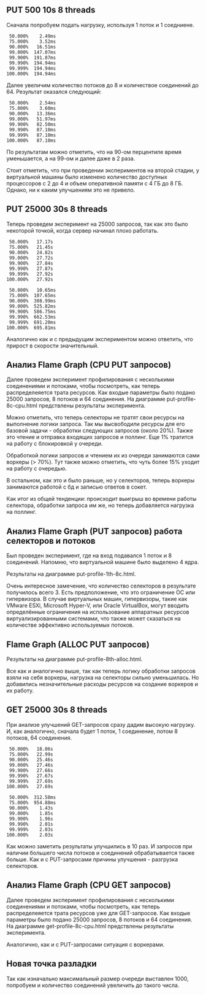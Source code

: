 ## PUT 500 10s 8 threads

Сначала попробуем подать нагрузку, используя 1 поток и 1 соедниене.

```
 50.000%    2.49ms
 75.000%    3.52ms
 90.000%   16.51ms
 99.000%  147.07ms
 99.900%  191.87ms
 99.990%  194.94ms
 99.999%  194.94ms
100.000%  194.94ms
```

Далее увеличим количество потоков до 8 и количествое соединений до 64.
Результат оказался следующий: 

```
 50.000%    2.54ms
 75.000%    3.60ms
 90.000%   13.36ms
 99.000%   51.97ms
 99.900%   82.50ms
 99.990%   87.10ms
 99.999%   87.10ms
100.000%   87.10ms
```

По результатам можно отметить, что на 90-ом перцентиле время уменьшается, 
а на 99-ом и далее даже в 2 раза.

Стоит отметить, что при проведении экспериментов на второй стадии, у виртуальной машины было
изменено количество доступных процессоров с 2 до 4 и объем оперативной памяти с 4 ГБ до 8 ГБ.
Однако, ни к каким улучшениям это не привело.

## PUT 25000 30s 8 threads

Теперь проведем эксперимент на 25000 запросов, так как это было некоторой точкой, 
когда сервер начинал плохо работать.

```
 50.000%   17.17s 
 75.000%   21.45s 
 90.000%   24.82s 
 99.000%   27.72s 
 99.900%   27.84s 
 99.990%   27.87s 
 99.999%   27.92s 
100.000%   27.92s 
```

```
 50.000%   10.65ms
 75.000%  107.65ms
 90.000%  308.99ms
 99.000%  525.82ms
 99.900%  586.75ms
 99.990%  662.53ms
 99.999%  691.20ms
100.000%  695.81ms
```

Аналогично как и с предыдущим экспериментом можно ответить, что прирост в скорости значительный.

## Анализ Flame Graph (CPU PUT запросов)

Далее проведем эксперимент профилирования с несколькими соединениями и потоками, чтобы посмотреть, 
как теперь распределеяется трата ресурсов. Как входые параметры было подано 25000 запросов, 8 потоков и
64 соединения. На диаграмме put-profile-8c-cpu.html предствлены результаты эксперимента.

Можно отметить, что теперь селекторы не тратят свои ресурсы на выполнение логики запроса.
Так мы высвободили ресурсы для его базовой задачи - обработки следующих запросов (около 20%). 
Также это чтение и отправка входящих запросов и поллинг. Еще 1% тратится на работу с блокировкой у очереди.

Обработкой логики запросов и чтением их из очереди занимаются сами воркеры (> 70%). Тут также можно отметить,
что чуть более 15% уходит на работу с очередью. 

В остальном, как это и было раньше, но у селекторов, теперь воркеры занимаются работой с бд и записью ответов в сокет.

Как итог из общей тенденции: происходит выигрыш во времени работы селектора, обработки запроса им же, но теперь
добавляется нагрузка на поллинг.

## Анализ Flame Graph (PUT запросов) работа селекторов и потоков

Был проведен эксперимент, где на вход подавался 1 поток и 8 соединений. Напомню, что виртуальной машине было
выделено 4 ядра.

Результаты на диаграмме put-profile-1th-8c.html.

Очень интересное замечение, что количество селекторов в результате получилось всего 3.
Есть предположение, что это ограничение ОС или гипервизора. В случае виртуальных машин, гипервизоры, 
такие как VMware ESXi, Microsoft Hyper-V, или Oracle VirtualBox, могут вводить определённые 
ограничения на использование аппаратных ресурсов виртуализированными системами, что 
также может сказаться на количестве эффективно используемых потоков.

## Flame Graph (ALLOC PUT запросов)

Результаты на диаграмме put-profile-8th-alloc.html.

Все как и аналогично выше, так как теперь логику обработки запросов взяли на себя воркеры, нагрузка на селекторы
сильно уменьшилась. Но добавились незначительные расходы ресурсов на создание воркеров и их работу.

## GET 25000 30s 8 threads

При анализе улучшений GET-запросов сразу дадим высокую нагрузку. И, как аналогично, сначала будет 1 поток, 1 соединение,
потом 8 потоков, 64 соединения.

```
 50.000%   18.06s 
 75.000%   22.99s 
 90.000%   25.46s 
 99.000%   27.46s 
 99.900%   27.66s 
 99.990%   27.67s 
 99.999%   27.69s 
100.000%   27.69s 
```

```
 50.000%  312.58ms
 75.000%  954.88ms
 90.000%    1.43s 
 99.000%    1.85s 
 99.900%    1.96s 
 99.990%    2.01s 
 99.999%    2.03s 
100.000%    2.03s 
```

Как можно заметить результаты улучшились в 10 раз. И запросов при наличии большего числа потоков и соединений
обрабатывается также больше. Как и с PUT-запросами причины улучшения - разгрузка селекторов.

## Анализ Flame Graph (CPU GET запросов)

Далее проведем эксперимент профилирования с несколькими соединениями и потоками, чтобы посмотреть,
как теперь распределеяется трата ресурсов уже для GET-запросов. Как входые параметры было подано 25000 запросов, 
8 потоков и 64 соединения. На диаграмме get-profile-8c-cpu.html предствлены результаты эксперимента.

Аналогично, как и с PUT-запросами ситуация с воркерами.

## Новая точка разладки

Так как изначально максимальный размер очереди выставлен 1000, попробуем и количество соединений увеличить 
до такого числа.